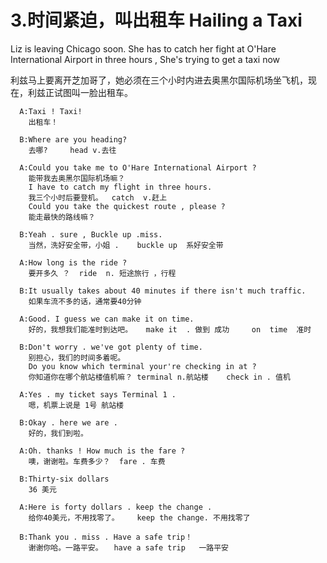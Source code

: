 # 3.时间紧迫，叫出租车 Hailing a Taxi

   Liz is leaving Chicago soon. She has to catch her fight at O'Hare International Airport in three hours , She's trying to get a taxi now

   利兹马上要离开芝加哥了，她必须在三个小时内进去奥黑尔国际机场坐飞机，现在，利兹正试图叫一脸出租车。

```en
  A:Taxi ! Taxi!
    出租车！
```

```en
  B:Where are you heading?
    去哪?     head v.去往
```

```en
  A:Could you take me to O'Hare International Airport ?
    能带我去奥黑尔国际机场嘛？
    I have to catch my flight in three hours.
    我三个小时后要登机。  catch  v.赶上
    Could you take the quickest route , please ?
    能走最快的路线嘛？
```

```en
  B:Yeah . sure , Buckle up .miss.
    当然，洗好安全带，小姐 .    buckle up  系好安全带
```

```en
  A:How long is the ride ?
    要开多久 ？  ride  n. 短途旅行 ，行程
```

```en
  B:It usually takes about 40 minutes if there isn't much traffic.
    如果车流不多的话，通常要40分钟
```

```en
  A:Good. I guess we can make it on time.
    好的，我想我们能准时到达吧。   make it  . 做到 成功     on  time  准时
```

```en
  B:Don't worry . we've got plenty of time.
    别担心，我们的时间多着呢。
    Do you know which terminal your're checking in at ?
    你知道你在哪个航站楼值机嘛？ terminal n.航站楼    check in . 值机
```

```en
  A:Yes . my ticket says Terminal 1 .
    嗯，机票上说是 1号 航站楼
```

```en
  B:Okay . here we are .
    好的，我们到啦。
```

```en
  A:Oh. thanks ! How much is the fare ?
    噢，谢谢啦。车费多少？  fare . 车费
```

```en
  B:Thirty-six dollars
    36 美元
```

```en
  A:Here is forty dollars . keep the change .
    给你40美元，不用找零了。    keep the change. 不用找零了
```

```en
  B:Thank you . miss . Have a safe trip！
    谢谢你哈。一路平安。　　have a safe trip   一路平安
```